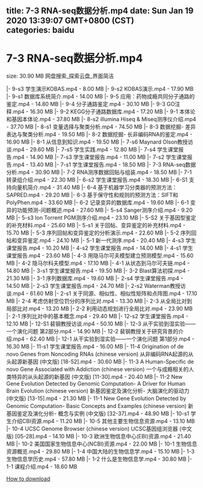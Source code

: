 
title: 7-3 RNA-seq数据分析.mp4
date: Sun Jan 19 2020 13:39:07 GMT+0800 (CST)    
categories: baidu
---

# 7-3 RNA-seq数据分析.mp4
size: 30.90 MB
 网盘搜索_探索云盘_界面简洁
 
|- 9-s3 学生演示KOBAS.mp4 - 8.00 MB
|- 9-s2 KOBAS演示.mp4 - 17.90 MB
|- 9-s1 数据库系统简介.mp4 - 14.00 MB
|- 9-5 应用：药物成瘾共同分子通路的鉴定.mp4 - 14.80 MB
|- 9-4 分子通路鉴定.mp4 - 30.10 MB
|- 9-3 GO注释.mp4 - 16.30 MB
|- 9-2 KEGG分子通路数据库.mp4 - 17.20 MB
|- 9-1 本体论和基因本体论.mp4 - 37.80 MB
|- 8-s2 illumina Hiseq & Miseq测序仪介绍.mp4 - 37.70 MB
|- 8-s1 变量选择与聚类分析.mp4 - 74.50 MB
|- 8-3 数据挖掘- 差异表达与聚类分析.mp4 - 19.50 MB
|- 8-2 数据挖掘- 长非编码RNA的鉴定.mp4 - 16.90 MB
|- 8-1 从信息到知识.mp4 - 19.50 MB
|- 7-s6 Maynard Olson教授访谈.mp4 - 29.60 MB
|- 7-s5 学生实践.mp4 - 12.80 MB
|- 7-s4 学生课堂报告.mp4 - 14.90 MB
|- 7-s3 学生课堂报告.mp4 - 11.00 MB
|- 7-s2 学生课堂报告.mp4 - 13.40 MB
|- 7-s1 学生课堂报告.mp4 - 18.50 MB
|- 7-3 RNA-seq数据分析.mp4 - 30.90 MB
|- 7-2 RNA测序数据回贴与组装.mp4 - 18.50 MB
|- 7-1 转录组介绍.mp4 - 22.30 MB
|- 6-s2 学生课堂报告.mp4 - 18.30 MB
|- 6-S1 支持向量机简介.mp4 - 31.40 MB
|- 6-4 基于机器学习分类器的预测方法：SAPRED.mp4 - 29.20 MB
|- 6-3 基于保守性和规则的预测方法：SIFT和PolyPhen.mp4 - 33.60 MB
|- 6-2 记录变异的数据库.mp4 - 19.60 MB
|- 6-1 变异的功能预测-问题概述.mp4 - 27.60 MB
|- 5-s4 Sanger测序介绍.mp4 - 9.20 MB
|- 5-s3 Ion Torrent PGM测序介绍.mp4 - 23.10 MB
|- 5-S2 关于基因型鉴定的补充材料.mp4 - 25.60 MB
|- 5-s1 关于回帖、变异鉴定的补充材料.mp4 - 15.70 MB
|- 5-3 序列回帖和变异鉴定的分析演示.mp4 - 22.60 MB
|- 5-2 序列回帖和变异鉴定.mp4 - 24.10 MB
|- 5-1 新一代测序.mp4 - 20.40 MB
|- 4-s3 学生课堂报告.mp4 - 10.20 MB
|- 4-s2 学生课堂报告.mp4 - 14.00 MB
|- 4-s1 学生课堂报告.mp4 - 23.60 MB
|- 4-3 用隐马尔可夫模型建立预测模型.mp4 - 15.60 MB
|- 4-2 隐马尔科夫模型.mp4 - 17.10 MB
|- 4-1 从状态到马尔可夫链.mp4 - 14.80 MB
|- 3-s1 学生课堂报告.mp4 - 19.50 MB
|- 3-2 Blast算法初探.mp4 - 21.30 MB
|- 3-1 序列数据库.mp4 - 19.60 MB
|- 2-s4 学生课堂报告.mp4 - 14.50 MB
|- 2-s3 学生课堂报告.mp4 - 24.70 MB
|- 2-s2 Waterman教授访谈.mp4 - 61.60 MB
|- 2-s1 关于同源、相似性、相似性矩阵和点阵图.mp4 - 17.10 MB
|- 2-4 考虑仿射空位罚分的序列比对.mp4 - 13.30 MB
|- 2-3 从全局比对到局部比对.mp4 - 13.20 MB
|- 2-2 利用动态规划进行全局比对.mp4 - 23.90 MB
|- 2-1 序列比对中的基本概念.mp4 - 29.40 MB
|- 12-s2 学生课堂报告.mp4 - 12.10 MB
|- 12-S1 裴钢教授访谈.mp4 - 50.10 MB
|- 12-3 从干实验到湿实验——一个演化问题 第2部分.mp4 - 14.90 MB
|- 12-2 裴钢教授关于研究背景的介绍.mp4 - 62.40 MB
|- 12-1 从干实验到湿实验——一个演化问题 第1部分.mp4 - 16.30 MB
|- 11-s1 学生课堂报告.mp4 - 16.00 MB
|- 11-4 Origination of de novo Genes from Noncoding RNAs  (chinese version) 从非编码RNA起源的从头起源新基因 (中文版) [18-52].mp4 - 30.60 MB
|- 11-3 A Human-Specific de novo Gene Associated with Addiction  (chinese version) 一个与成瘾相关的人类特异的从头起源的新基因 (中文版) [11-30].mp4 - 20.40 MB
|- 11-2 New Gene Evolution Detected by Genomic Computation- A Driver for Human Brain Evolution  (chinese version) 新基因鉴定及演化分析- 大脑演化的驱动力 (中文版) [13-15].mp4 - 21.30 MB
|- 11-1 New Gene Evolution Detected by Genomic Computation- Basic Concepts and Examples  (chinese version) 新基因鉴定及演化分析- 概念与实例 (中文版) [32-37].mp4 - 48.90 MB
|- 10-s1 学生介绍CBI资源.mp4 - 11.20 MB
|- 10-5 其他主要生物信息资源.mp4 - 13.10 MB
|- 10-4 UCSC Genome Browser (chinese version) UCSC基因组浏览器 (中文版) [05-28].mp4 - 14.10 MB
|- 10-3 欧洲生物信息中心(EBI)资源.mp4 - 21.40 MB
|- 10-2 美国国家生物信息中心(NCBI)资源.mp4 - 22.00 MB
|- 10-1 生物信息资源概览.mp4 - 29.80 MB
|- 1-4 中国大陆的生物信息学.mp4 - 15.10 MB
|- 1-3 生物信息学历史.mp4 - 57.80 MB
|- 1-2 什么是生物信息学.mp4 - 30.80 MB
|- 1-1 课程介绍.mp4 - 18.60 MB

[How to download](https://bpcam.bemobtrk.com/go/2ceec3aa-1ca2-46d6-b9ff-aaa5c184517c?jno=4303)